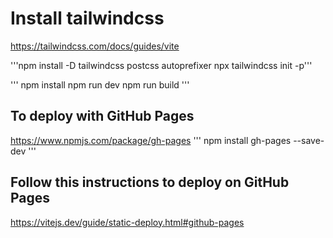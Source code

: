 
# Install tailwindcss
https://tailwindcss.com/docs/guides/vite

'''npm install -D tailwindcss postcss autoprefixer
npx tailwindcss init -p'''

'''
npm install
npm run dev
npm run build
'''

## To deploy with GitHub Pages
https://www.npmjs.com/package/gh-pages
'''
npm install gh-pages --save-dev
'''
## Follow this instructions to deploy on GitHub Pages
https://vitejs.dev/guide/static-deploy.html#github-pages